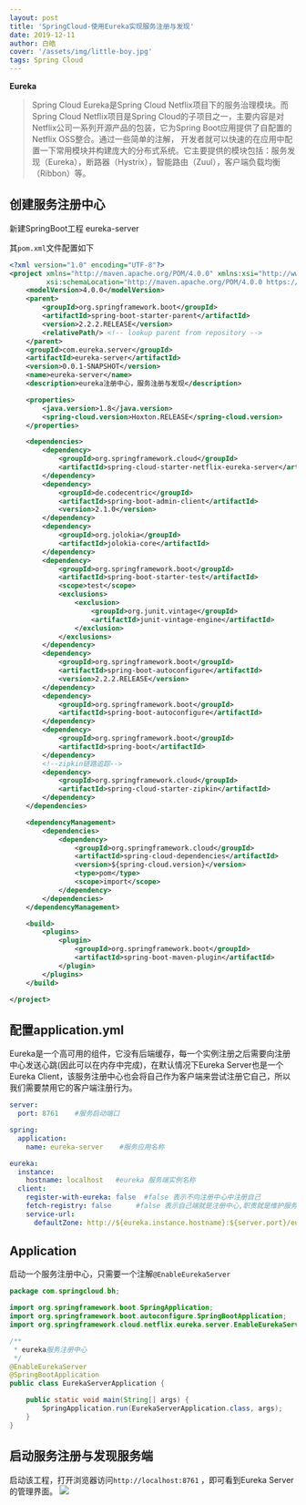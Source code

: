 ```yaml
---
layout: post
title: 'SpringCloud-使用Eureka实现服务注册与发现'
date: 2019-12-11
author: 白皓
cover: '/assets/img/little-boy.jpg'
tags: Spring Cloud   
---
```


**Eureka**

>   Spring Cloud Eureka是Spring Cloud Netflix项目下的服务治理模块。而Spring Cloud Netflix项目是Spring Cloud的子项目之一，主要内容是对Netflix公司一系列开源产品的包装，它为Spring Boot应用提供了自配置的Netflix OSS整合。通过一些简单的注解，
开发者就可以快速的在应用中配置一下常用模块并构建庞大的分布式系统。它主要提供的模块包括：服务发现（Eureka），断路器（Hystrix），智能路由（Zuul），客户端负载均衡（Ribbon）等。

##  创建服务注册中心

新建SpringBoot工程 eureka-server

其`pom.xml`文件配置如下

```xml
<?xml version="1.0" encoding="UTF-8"?>
<project xmlns="http://maven.apache.org/POM/4.0.0" xmlns:xsi="http://www.w3.org/2001/XMLSchema-instance"
         xsi:schemaLocation="http://maven.apache.org/POM/4.0.0 https://maven.apache.org/xsd/maven-4.0.0.xsd">
    <modelVersion>4.0.0</modelVersion>
    <parent>
        <groupId>org.springframework.boot</groupId>
        <artifactId>spring-boot-starter-parent</artifactId>
        <version>2.2.2.RELEASE</version>
        <relativePath/> <!-- lookup parent from repository -->
    </parent>
    <groupId>com.eureka.server</groupId>
    <artifactId>eureka-server</artifactId>
    <version>0.0.1-SNAPSHOT</version>
    <name>eureka-server</name>
    <description>eureka注册中心，服务注册与发现</description>

    <properties>
        <java.version>1.8</java.version>
        <spring-cloud.version>Hoxton.RELEASE</spring-cloud.version>
    </properties>

    <dependencies>
        <dependency>
            <groupId>org.springframework.cloud</groupId>
            <artifactId>spring-cloud-starter-netflix-eureka-server</artifactId>
        </dependency>
        <dependency>
            <groupId>de.codecentric</groupId>
            <artifactId>spring-boot-admin-client</artifactId>
            <version>2.1.0</version>
        </dependency>
        <dependency>
            <groupId>org.jolokia</groupId>
            <artifactId>jolokia-core</artifactId>
        </dependency>
        <dependency>
            <groupId>org.springframework.boot</groupId>
            <artifactId>spring-boot-starter-test</artifactId>
            <scope>test</scope>
            <exclusions>
                <exclusion>
                    <groupId>org.junit.vintage</groupId>
                    <artifactId>junit-vintage-engine</artifactId>
                </exclusion>
            </exclusions>
        </dependency>
        <dependency>
            <groupId>org.springframework.boot</groupId>
            <artifactId>spring-boot-autoconfigure</artifactId>
            <version>2.2.2.RELEASE</version>
        </dependency>
        <dependency>
            <groupId>org.springframework.boot</groupId>
            <artifactId>spring-boot-autoconfigure</artifactId>
        </dependency>
        <dependency>
            <groupId>org.springframework.boot</groupId>
            <artifactId>spring-boot</artifactId>
        </dependency>
        <!--zipkin链路追踪-->
        <dependency>
            <groupId>org.springframework.cloud</groupId>
            <artifactId>spring-cloud-starter-zipkin</artifactId>
        </dependency>
    </dependencies>

    <dependencyManagement>
        <dependencies>
            <dependency>
                <groupId>org.springframework.cloud</groupId>
                <artifactId>spring-cloud-dependencies</artifactId>
                <version>${spring-cloud.version}</version>
                <type>pom</type>
                <scope>import</scope>
            </dependency>
        </dependencies>
    </dependencyManagement>

    <build>
        <plugins>
            <plugin>
                <groupId>org.springframework.boot</groupId>
                <artifactId>spring-boot-maven-plugin</artifactId>
            </plugin>
        </plugins>
    </build>

</project>

```

##  配置application.yml

Eureka是一个高可用的组件，它没有后端缓存，每一个实例注册之后需要向注册中心发送心跳(因此可以在内存中完成)，在默认情况下Eureka Server也是一个Eureka Client，该服务注册中心也会将自己作为客户端来尝试注册它自己，所以我们需要禁用它的客户端注册行为。
```yaml
server:
  port: 8761    #服务启动端口

spring:
  application:
    name: eureka-server    #服务应用名称

eureka:
  instance:
    hostname: localhost   #eureka 服务端实例名称
  client:
    register-with-eureka: false  #false 表示不向注册中心中注册自己
    fetch-registry: false      #false 表示自己端就是注册中心,职责就是维护服务实例，并不需要去检索服务
    service-url:
      defaultZone: http://${eureka.instance.hostname}:${server.port}/eureka/
```

##  Application
启动一个服务注册中心，只需要一个注解`@EnableEurekaServer`
```java
package com.springcloud.bh;

import org.springframework.boot.SpringApplication;
import org.springframework.boot.autoconfigure.SpringBootApplication;
import org.springframework.cloud.netflix.eureka.server.EnableEurekaServer;

/**
 * eureka服务注册中心
 */
@EnableEurekaServer
@SpringBootApplication
public class EurekaServerApplication {

    public static void main(String[] args) {
        SpringApplication.run(EurekaServerApplication.class, args);
    }
}

```

##  启动服务注册与发现服务端
启动该工程，打开浏览器访问`http://localhost:8761` ，即可看到Eureka Server的管理界面。
![](https://s2.ax1x.com/2019/12/20/QOCiSP.png)
